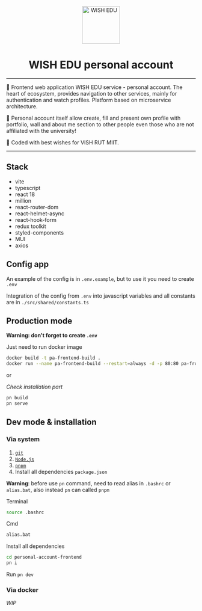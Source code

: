<div align="center">

<img src="https://cloud.althgamer.ru/assets/static/images/logo/wish-edu-blue-white-logo.webp" alt="WISH EDU" width="100"/>

# WISH EDU personal account

</div>

---

🔹 Frontend web application WISH EDU service - personal account. The heart of ecosystem, provides navigation
to other services, mainly for authentication and watch profiles. Platform based on microservice architecture.

🔹 Personal account itself allow create, fill and present own profile with portfolio, wall and about me
section to other people even those who are not affiliated with the university!

🔹 Coded with best wishes for VISH RUT MIIT.

---

## Stack

- vite
- typescript
- react 18
- million
- react-router-dom
- react-helmet-async
- react-hook-form
- redux toolkit
- styled-components
- MUI
- axios

## Config app

An example of the config is in `.env.example`, but to use it you need to create `.env`

Integration of the config from `.env` into javascript variables and all constants are in
`./src/shared/constants.ts`

## Production mode

<strong> Warning: don't forget to create `.env` </strong>

Just need to run docker image

```sh
docker build -t pa-frontend-build .
docker run --name pa-frontend-build --restart=always -d -p 80:80 pa-frontend-build
```

or

_Check installation part_

```sh
pn build
pn serve
```

## Dev mode & installation

### Via system

1. [`git`](https://git-scm.com/)
2. [`Node.js`](https://nodejs.org/)
3. [`pnpm`](https://pnpm.io/installation)
4. Install all dependencies `package.json`

**Warning**: before use `pn` command, need to read alias in `.bashrc` or `alias.bat`, also instead `pn` can
called `pnpm`

Terminal

```sh
source .bashrc
```

Cmd

```sh
alias.bat
```

Install all dependencies

```sh
cd personal-account-frontend
pn i
```

Run `pn dev`

### Via docker

_WIP_
